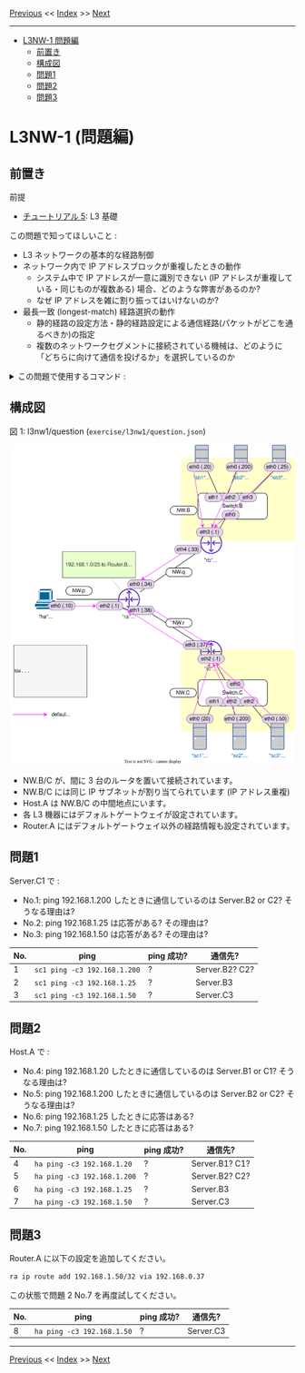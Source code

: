 <!-- HEADER -->
[Previous](../l2nw2/answer.md) << [Index](../index.md) >> [Next](../l3nw1/answer.md)

---
<!-- /HEADER -->

<!-- TOC -->

- [L3NW-1 問題編](#l3nw-1-%E5%95%8F%E9%A1%8C%E7%B7%A8)
  - [前置き](#%E5%89%8D%E7%BD%AE%E3%81%8D)
  - [構成図](#%E6%A7%8B%E6%88%90%E5%9B%B3)
  - [問題1](#%E5%95%8F%E9%A1%8C1)
  - [問題2](#%E5%95%8F%E9%A1%8C2)
  - [問題3](#%E5%95%8F%E9%A1%8C3)

<!-- /TOC -->

# L3NW-1 (問題編)

## 前置き

前提

- [チュートリアル 5](../tutorial5/scenario.md): L3 基礎

この問題で知ってほしいこと :

- L3 ネットワークの基本的な経路制御
- ネットワーク内で IP アドレスブロックが重複したときの動作
  * システム中で IP アドレスが一意に識別できない (IP アドレスが重複している・同じものが複数ある) 場合、どのような弊害があるのか?
  * なぜ IP アドレスを雑に割り振ってはいけないのか?
- 最長一致 (longest-match) 経路選択の動作
  * 静的経路の設定方法・静的経路設定による通信経路(パケットがどこを通るべきか)の指定
  * 複数のネットワークセグメントに接続されている機械は、どのように「どちらに向けて通信を投げるか」を選択しているのか

<details>

<summary>この問題で使用するコマンド :</summary>

* インタフェースの一覧表示・設定確認
  * IP アドレス一の確認
    * `ip addr show [dev インタフェース名]`
* ルーティングテーブルの確認
  * `ip route`
* L3 の通信確認
  * `ping 宛先IPアドレス` (オプション `-c N` は送信するパケット数を指定します。)
* ルーティングテーブルの操作 (静的経路の追加・削除)
  * `ip route add 宛先ネットワーク via 中継先ルータ(nexthop)IPアドレス`
  * `ip route del 宛先ネットワーク`
* パケットキャプチャ (必要に応じて)
  * `tcpdump -l [-i インタフェース名]` : オプション `-l` がないとリアルタイムに表示されません。

</details>

## 構成図

図 1: l3nw1/question (`exercise/l3nw1/question.json`)

![Topology](topology.drawio.svg)

* NW.B/C が、間に 3 台のルータを置いて接続されています。
* NW.B/C には同じ IP サブネットが割り当てられています (IP アドレス重複)
* Host.A は NW.B/C の中間地点にいます。
* 各 L3 機器にはデフォルトゲートウェイが設定されています。
* Router.A にはデフォルトゲートウェイ以外の経路情報も設定されています。

## 問題1

Server.C1 で :

* No.1: ping 192.168.1.200 したときに通信しているのは Server.B2 or C2? そうなる理由は?
* No.2: ping 192.168.1.25 は応答がある? その理由は?
* No.3: ping 192.168.1.50 は応答がある? その理由は?

|No.| ping                         | ping 成功? | 通信先? |
|---|------------------------------|------------|---------|
| 1 | `sc1 ping -c3 192.168.1.200` | ? | Server.B2? C2?   |
| 2 | `sc1 ping -c3 192.168.1.25`  | ? | Server.B3        |
| 3 | `sc1 ping -c3 192.168.1.50`  | ? | Server.C3        |

## 問題2

Host.A で :

* No.4: ping 192.168.1.20 したときに通信しているのは Server.B1 or C1? そうなる理由は?
* No.5: ping 192.168.1.200 したときに通信しているのは Server.B2 or C2? そうなる理由は?
* No.6: ping 192.168.1.25 したときに応答はある?
* No.7: ping 192.168.1.50 したときに応答はある?

|No.| ping                        | ping 成功? | 通信先? |
|---|-----------------------------|------------|---------|
| 4 | `ha ping -c3 192.168.1.20`  | ? | Server.B1? C1?   |
| 5 | `ha ping -c3 192.168.1.200` | ? | Server.B2? C2?   |
| 6 | `ha ping -c3 192.168.1.25`  | ? | Server.B3        |
| 7 | `ha ping -c3 192.168.1.50`  | ? | Server.C3        |

## 問題3

Router.A に以下の設定を追加してください。

```sh
ra ip route add 192.168.1.50/32 via 192.168.0.37
```

この状態で問題 2 No.7 を再度試してください。

|No.| ping                        | ping 成功? | 通信先? |
|---|-----------------------------|------------|---------|
| 8 | `ha ping -c3 192.168.1.50`  | ? | Server.C3        |

<!-- FOOTER -->

---

[Previous](../l2nw2/answer.md) << [Index](../index.md) >> [Next](../l3nw1/answer.md)
<!-- /FOOTER -->
